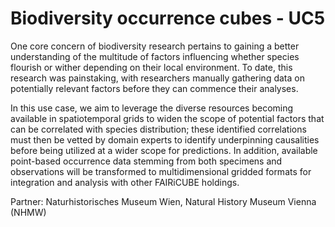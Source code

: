 # Biodiversity occurrence cubes - UC5

One core concern of biodiversity research pertains to gaining a better understanding of the multitude of factors influencing whether species flourish or wither depending on their local environment. To date, this research was painstaking, with researchers manually gathering data on potentially relevant factors before they can commence their analyses.

In this use case, we aim to leverage the diverse resources becoming available in spatiotemporal grids to widen the scope of potential factors that can be correlated with species distribution; these identified correlations must then be vetted by domain experts to identify underpinning causalities before being utilized at a wider scope for predictions. In addition, available point-based occurrence data stemming from both specimens and observations will be transformed to multidimensional gridded formats for integration and analysis with other FAIRiCUBE holdings.

Partner: Naturhistorisches Museum Wien, Natural History Museum Vienna (NHMW)
